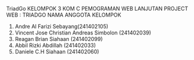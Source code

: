  TriadGo
KELOMPOK 3 KOM C PEMOGRAMAN WEB LANJUTAN
PROJECT WEB : TRIADGO
NAMA ANGGOTA KELOMPOK

1. Andre Al Farizi Sebayang(241402105)
2. Vincent Jose Christian Andreas Simbolon (241402039)
3. Reagan Brian Siahaan (241402099)
4. Abbil Rizki Abdillah (241402033)
5. Daniele C.H Siahaan (241402060)